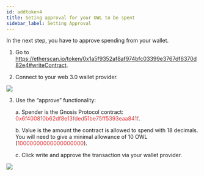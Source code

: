 ```yaml
---
id: addtoken4
title: Seting approval for your OWL to be spent
sidebar_label: Setting Approval
---
```


In the next step, you have to approve spending from your wallet. 

1. Go to https://etherscan.io/token/0x1a5f9352af8af974bfc03399e3767df6370d82e4#writeContract.

2. Connect to your web 3.0 wallet provider.

<img src="/img/addtutorial_setapproval1.png">

3. Use the “approve” functionality: 

    a. Spender is the Gnosis Protocol contract: <span style="color:#DB3A3D">0x6f400810b62df8e13fded51be75ff5393eaa841f</span>.

    b. Value is the amount the contract is allowed to spend with 18 decimals. You will need to give a minimal allowance of 10 OWL (<span style="color:#DB3A3D">10000000000000000000</span>).

    c. Click write and approve the transaction via your wallet provider.

<img src="/img/addtutorial_setapproval2.png">